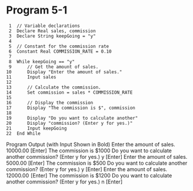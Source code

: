 
# Program 5-1
```
 1  // Variable declarations
 2  Declare Real sales, commission
 3  Declare String keepGoing = "y"
 4
 5  // Constant for the commission rate
 6  Constant Real COMMISSION_RATE = 0.10
 7
 8  While keepGoing == "y"
 9      // Get the amount of sales.
10      Display "Enter the amount of sales."
11      Input sales
12
13      // Calculate the commission.
14      Set commission = sales * COMMISSION_RATE
15
16      // Display the commission
17      Display "The commission is $", commission
18
19      Display "Do you want to calculate another"
20      Display "commission? (Enter y for yes.)"
21      Input keepGoing
22  End While
```
Program Output (with Input Shown in Bold)
Enter the amount of sales.
10000.00 [Enter] 
The commission is $1000
Do you want to calculate another
commission? (Enter y for yes.)
y [Enter] 
Enter the amount of sales.
5000.00 [Enter] 
The commission is $500
Do you want to calculate another
commission? (Enter y for yes.)
y [Enter] 
Enter the amount of sales.
12000.00  [Enter] 
The commission is $1200
Do you want to calculate another
commission? (Enter y for yes.)
n [Enter]
